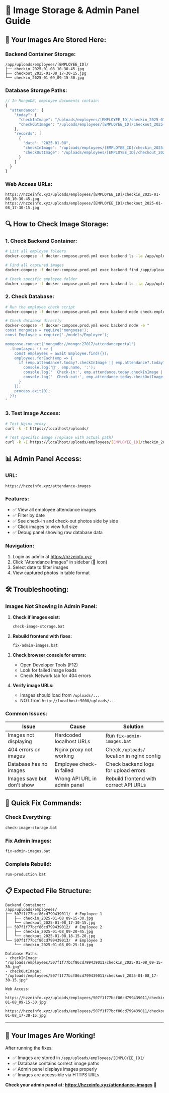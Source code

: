 # 📸 Image Storage & Admin Panel Guide

## 🎯 **Your Images Are Stored Here:**

### **Backend Container Storage:**
```
/app/uploads/employees/[EMPLOYEE_ID]/
├── checkin_2025-01-08_10-30-45.jpg
├── checkout_2025-01-08_17-30-15.jpg
└── checkin_2025-01-09_09-15-30.jpg
```

### **Database Storage Paths:**
```javascript
// In MongoDB, employee documents contain:
{
  "attendance": {
    "today": {
      "checkInImage": "/uploads/employees/[EMPLOYEE_ID]/checkin_2025-01-08_10-30-45.jpg",
      "checkOutImage": "/uploads/employees/[EMPLOYEE_ID]/checkout_2025-01-08_17-30-15.jpg"
    },
    "records": [
      {
        "date": "2025-01-08",
        "checkInImage": "/uploads/employees/[EMPLOYEE_ID]/checkin_2025-01-08_10-30-45.jpg",
        "checkOutImage": "/uploads/employees/[EMPLOYEE_ID]/checkout_2025-01-08_17-30-15.jpg"
      }
    ]
  }
}
```

### **Web Access URLs:**
```
https://hzzeinfo.xyz/uploads/employees/[EMPLOYEE_ID]/checkin_2025-01-08_10-30-45.jpg
https://hzzeinfo.xyz/uploads/employees/[EMPLOYEE_ID]/checkout_2025-01-08_17-30-15.jpg
```

## 🔍 **How to Check Image Storage:**

### **1. Check Backend Container:**
```bash
# List all employee folders
docker-compose -f docker-compose.prod.yml exec backend ls -la /app/uploads/employees/

# Find all captured images
docker-compose -f docker-compose.prod.yml exec backend find /app/uploads -type f -name "*.jpg"

# Check specific employee folder
docker-compose -f docker-compose.prod.yml exec backend ls -la /app/uploads/employees/[EMPLOYEE_ID]/
```

### **2. Check Database:**
```bash
# Run the employee check script
docker-compose -f docker-compose.prod.yml exec backend node check-employee.js

# Check database directly
docker-compose -f docker-compose.prod.yml exec backend node -e "
const mongoose = require('mongoose');
const Employee = require('./models/Employee');

mongoose.connect('mongodb://mongo:27017/attendanceportal')
  .then(async () => {
    const employees = await Employee.find({});
    employees.forEach(emp => {
      if (emp.attendance?.today?.checkInImage || emp.attendance?.today?.checkOutImage) {
        console.log('📸', emp.name, ':');
        console.log('  Check-in:', emp.attendance.today.checkInImage || 'None');
        console.log('  Check-out:', emp.attendance.today.checkOutImage || 'None');
      }
    });
    process.exit(0);
  });
"
```

### **3. Test Image Access:**
```bash
# Test Nginx proxy
curl -k -I https://localhost/uploads/

# Test specific image (replace with actual path)
curl -k -I https://localhost/uploads/employees/[EMPLOYEE_ID]/checkin_2025-01-08_10-30-45.jpg
```

## 📊 **Admin Panel Access:**

### **URL:**
```
https://hzzeinfo.xyz/attendance-images
```

### **Features:**
- ✅ View all employee attendance images
- ✅ Filter by date
- ✅ See check-in and check-out photos side by side
- ✅ Click images to view full size
- ✅ Debug panel showing raw database data

### **Navigation:**
1. Login as admin at https://hzzeinfo.xyz
2. Click "Attendance Images" in sidebar (📸 icon)
3. Select date to filter images
4. View captured photos in table format

## 🛠️ **Troubleshooting:**

### **Images Not Showing in Admin Panel:**

1. **Check if images exist:**
   ```bash
   check-image-storage.bat
   ```

2. **Rebuild frontend with fixes:**
   ```bash
   fix-admin-images.bat
   ```

3. **Check browser console for errors:**
   - Open Developer Tools (F12)
   - Look for failed image loads
   - Check Network tab for 404 errors

4. **Verify image URLs:**
   - Images should load from `/uploads/...`
   - NOT from `http://localhost:5000/uploads/...`

### **Common Issues:**

| Issue | Cause | Solution |
|-------|-------|----------|
| Images not displaying | Hardcoded localhost URLs | Run `fix-admin-images.bat` |
| 404 errors on images | Nginx proxy not working | Check `/uploads/` location in nginx config |
| Database has no images | Employee check-in failed | Check backend logs for upload errors |
| Images save but don't show | Wrong API URL in admin panel | Rebuild frontend with correct API URLs |

## 🎯 **Quick Fix Commands:**

### **Check Everything:**
```bash
check-image-storage.bat
```

### **Fix Admin Images:**
```bash
fix-admin-images.bat
```

### **Complete Rebuild:**
```bash
run-production.bat
```

## 📋 **Expected File Structure:**

```
Backend Container:
/app/uploads/employees/
├── 507f1f77bcf86cd799439011/  # Employee 1
│   ├── checkin_2025-01-08_09-15-30.jpg
│   └── checkout_2025-01-08_17-30-15.jpg
├── 507f1f77bcf86cd799439012/  # Employee 2
│   ├── checkin_2025-01-08_09-20-45.jpg
│   └── checkout_2025-01-08_18-15-20.jpg
└── 507f1f77bcf86cd799439013/  # Employee 3
    └── checkin_2025-01-08_09-25-10.jpg

Database Paths:
- checkInImage: "/uploads/employees/507f1f77bcf86cd799439011/checkin_2025-01-08_09-15-30.jpg"
- checkOutImage: "/uploads/employees/507f1f77bcf86cd799439011/checkout_2025-01-08_17-30-15.jpg"

Web Access:
- https://hzzeinfo.xyz/uploads/employees/507f1f77bcf86cd799439011/checkin_2025-01-08_09-15-30.jpg
- https://hzzeinfo.xyz/uploads/employees/507f1f77bcf86cd799439011/checkout_2025-01-08_17-30-15.jpg
```

---

## 🎉 **Your Images Are Working!**

After running the fixes:
- ✅ Images are stored in `/app/uploads/employees/[EMPLOYEE_ID]/`
- ✅ Database contains correct image paths
- ✅ Admin panel displays images properly
- ✅ Images are accessible via HTTPS URLs

**Check your admin panel at: https://hzzeinfo.xyz/attendance-images** 📸


